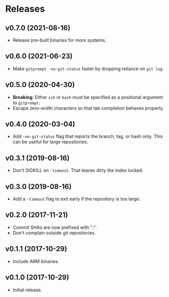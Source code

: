 Releases
========

v0.7.0 (2021-08-16)
-------------------

-   Release pre-built binaries for more systems.


v0.6.0 (2021-06-23)
-------------------

-   Make `gitprompt -no-git-status` faster by dropping reliance on `git log`.


v0.5.0 (2020-04-30)
-------------------

-   **Breaking**: Either `zsh` or `bash` must be specified as a positional
    argument to `gitprompt`.
-   Escape zero-width characters so that tab completion behaves properly.


v0.4.0 (2020-03-04)
-------------------

-   Add `-no-git-status` flag that reports the branch, tag, or hash only. This
    can be useful for large repositories.


v0.3.1 (2019-08-16)
-------------------

-   Don't SIGKILL on `-timeout`. That leaves dirty the index locked.


v0.3.0 (2019-08-16)
-------------------

-   Add a `-timeout` flag to exit early if the repository is too large.


v0.2.0 (2017-11-21)
-------------------

-   Commit SHAs are now prefixed with ":".
-   Don't complain outside git repositories.


v0.1.1 (2017-10-29)
-------------------

-   Include ARM binaries.


v0.1.0 (2017-10-29)
-------------------

-   Initial release.

